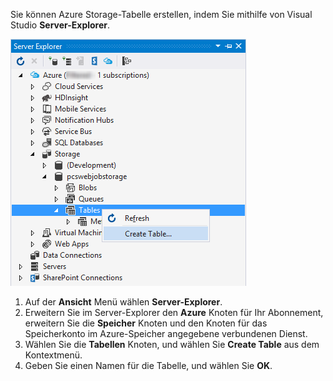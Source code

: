 Sie können Azure Storage-Tabelle erstellen, indem Sie mithilfe von Visual Studio **Server-Explorer**.

![Server-Explorer-Tabellen][Image1]

1. Auf der **Ansicht** Menü wählen **Server-Explorer**.
2. Erweitern Sie im Server-Explorer den **Azure** Knoten für Ihr Abonnement, erweitern Sie die **Speicher** Knoten und den Knoten für das Speicherkonto im Azure-Speicher angegebene verbundenen Dienst.
3. Wählen Sie die **Tabellen** Knoten, und wählen Sie **Create Table** aus dem Kontextmenü.
4. Geben Sie einen Namen für die Tabelle, und wählen Sie **OK**.   




[Image1]: ./media/vs-storage-getting-started-tables-include/vs-storage-create-tables-in-Server-Explorer.png

